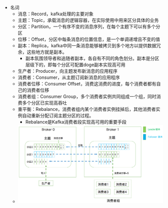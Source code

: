 - 名词
	- 消息：Record，kafka处理的主要对象
	- 主题：Topic，承载消息的逻辑容器，在实际使用中用来区分具体的业务
	- 分区：Partition，一个有序不变的消息序列，在每个主题下可以有多个分区
	- 位移：Offset，分区中每条消息的位置信息，是一个单调递增且不变的值
	- 副本：Replica，kafka中同一条消息能够被拷贝到多个地方以提供数据冗余，这些地方就是副本。
		- 副本氛围领导者和追随者副本，各自有不同的角色划分。副本是分区层级下的，即每个分区可配置doge副本实现高可用
	- 生产者：Producer，向主题发布新消息的应用程序
	- 消费者：Consumer，从主题订阅新消息的应用程序
	- 消费者位移：Consumer Offset，消费这消费的进度，每个消费者都有自己的消费者位移
	- 消费者组：Consumer Group，多个消费者实例共同组成一个组，同时消费多个分区已实现高吞吐
	- 重平衡：Rebalance，消费者组内某个消费者实例挂掉后，其他消费者实例自动重新分配订阅主题分区的过程。
		- Rebalance是Kafka消费者段实现高可用的重要手段
	- ![Kafka概念图](../assets/image_1708341621638_0.png)